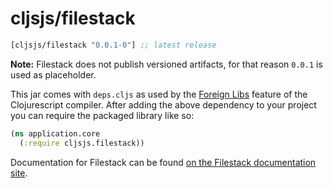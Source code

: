 # cljsjs/filestack

[](dependency)
```clojure
[cljsjs/filestack "0.0.1-0"] ;; latest release
```
[](/dependency)

**Note:** Filestack does not publish versioned artifacts, for that reason `0.0.1` is used as placeholder.

This jar comes with `deps.cljs` as used by the [Foreign Libs][flibs] feature
of the Clojurescript compiler. After adding the above dependency to your project
you can require the packaged library like so:

```clojure
(ns application.core
  (:require cljsjs.filestack))
```

Documentation for Filestack can be found [on the Filestack documentation site](https://www.filestack.com/docs/).

[flibs]: https://github.com/clojure/clojurescript/wiki/Packaging-Foreign-Dependencies
